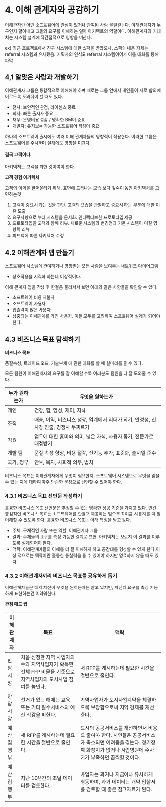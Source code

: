 # 4. 이해 관계자와 공감하기

이해관자란 어떤 소프트웨어에 관심이 있거나 관여된 사람 을일컫는다.
이해관계자가 누구인지 할아내고 그들의 요구를 이해하는 일이 아키텍트의 역할이다.
이해관계자의 기대치는 시스템 설계에 직간접적으로 영향을 미친다.

ex) 최근 프로젝트에서 친구 시스템에 대한 스팩을 받았으나, 스팩의 내용 자체는 referral 시스템과 유사했음. 기획자의 인식도 referral 시스템이어서 이를 대화를 통해 파악

## 4,1 알맞은 사람과 개발하기

 이해관계자 그룹은 통합적으로 이해해야 하며 때로는 그룹 안에서 개인들이 서로 합의에 이르도록 도와줘야 할 때도 있다.

- 전사: 보안적인 관점, 라이센스 중료
- 회사: 빠른 출시가 중요
- 재무: 운영비용 절감 / 명확한 BM이 중요
- 개발자: 유지보수 가능한 소프트웨어 작성이 중요

 하나의 소프트웨어 출시에도 여러 이해 관계자들의 영향력이 작용한다.
이러한 그룹은 소프트웨어를 주시하며 설계에도 영향을 미친다.

#### 결국 고객이다.

 아키텍처는 고객을 위한 것이여야 한다.

**고객 경험 아키텍처**

고객의 이익을 끌어올리기 위해, 표면에 드러나는 모습 보다 깊숙이 놓인 아키텍처를 고민하는것

1. 고객이 중요시 하는 것을 판단. 고객의 모습을 관찰하고 중요시 하는 부분에 대한 이유 도출
2. 요구사항으로 부터 시스템을 문서화. 인터렉티브한 프로토타입 제공
3. 프로토타입을 고객과 함꼐 리뷰. 새로운 시스템의 변경점과 기존 시스템이 미칠 영향력 리뷰
4. 피드백에 따른 아키텍처 수정

## 4.2 이해관계자 맵 만들기

소프트웨어 시스템에 관여하거나 영향받는 모든 사람을 보여주는 네트워크 다이어그램
- 상호작용을 시각화 하는데 이상적이다.

이해 관계자 맵을 작성 후 한걸음 물러서서 보면 아래와 같은 사항들을 확인할 수 있다.
- 소프트웨어 비용 지불자
- 소프트웨어 사용자
- 입출력이 많은 사용자
- 상충되는 이해관계를 가진 사용자.
이들 모두를 고려하여 소프트웨어 설계가 되어야 한다.

## 4.3 비즈니스 목표 탐색하기

**비즈니스 목표**

품질속성, 트레이드 오프, 기술부채 에 관한 대화를 할 때 실마리를 줄 수 있다.


모든 팀원이 이해관제자의 요구를 잘 이해할 수록 여러분도 팀원을 더 잘 도와줄 수 있다. 

| 누가 원하는가	| 무엇을 원하는가 |
|--- | --- |
| 개인 | 건강, 힘, 명성, 재미, 지식 |
| 조직 | 매출, 이익, 비즈니스 성장, 업계에서 리더가 되기, 안정성, 신사장 진출, 경쟁사 무찌르기 	| 
| 직원 	| 업무에 대한 홈미와 의미, 넓은 자식, 사용자 돕기, 전문가로 대접받기 	| 
| 개발 팀 	| 품질 속성 향상, 비용 절감, 신기능 추가, 표준화, 출시일 준수  	| 
| 국가, 정부 	| 안보, 복지, 사회적 의무, 법치	| 

비즈니스 목표는 이해관계자에게 무엇이 필요한지, 소프트웨어 시스템으로 무엇을 얻을 수 있는 지에 대하여 아주 단순한 문장으로 선언할 수 있어야 한다.

### 4.3.1 비즈니스 목표 선언문 작성하기

훌륭한 비즈니스 목표 선언문은 추정할 수 있는 명확한 성공 기준을 가지고 있다. 
인간 중심직인 비즈니스 목표는 소프트웨어를 만들고 제공하는 팀으로 하여금 사용자를 더 잘 이해할 수 있도록 한다.
훌륭한 비즈니스 목표는 아래 특징을 담고 있다.
- 주체: 구체적인 사람 또는 역할, 이해관계자 그룹
- 결과: 주체들의 요구를 측정 가능한 결과로 표현. 아키텍처는 오로지 이 결과를 이루도록 설계되어야 한다.
- 맥락: 이해관계자들의 이해를 더 잘 이해하게 하고 공감대를 형성할 수 있게 한다.이상 적으로는 맥락이란 훌륭한 통찰력을 줄 수 있어야 하지만 명료하지 않을 때도 있다.


### 4.3.2 이해관계자끼리 비즈니스 목표를 공유하게 돕기

이해관계자들은 대개 자신이 무엇을 원하는지는 알고 있지만, 자신의 요구를 측정 가능하게 표현하는건 어려워한다.

**관점 매드 립**

| 이해관계자 | 목표 | 맥락 |
|---	|---	|---	|
| 반담시장 	| 처음 신청한 지역 사업자의 수와 지역사업자가 확득한 전체 FFP 비물을 기준으로 지역사업자의 도시사업 참여를 높인다. 	| 새 RFP를 게시하는데 필요한 시간을 절반으로 줄인다. 	|
| 반담시장	| 선거가 있는 해에는 교육 또는 기타 필수서비스의 예산 삭감을 피한다. | 지역사업자가 도시사업계약을 체결하도록 보장함으로써 지역 경제를 개선한다. 	|
| 예산집행부 | 새 RFP를 게시하는데 필요한 시간을 절반으로 줄인다. |  도시의 공공서비스를 개선하면서 비용도 줄여야 한다. 시민들은 공공서비스가 축소되면 어려움을 겪는다. 경기장에 화장지가 없거나 시립병원에 주사기가 부족하면 끔찍할 것이다. 	|
| 예산집행부 | 지난 10년간의 조달 데이터를 검토한다.	| 사업자는 과거나 지금이나 유사하게 행동하며, 과거 데이터는 개약 입찰서를 검토할 때 좋은 참고자료가 된다. 	|



